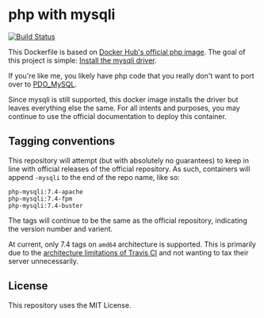 # php with mysqli

[![Build
Status](https://travis-ci.com/sohmc/php-mysqli.svg?branch=master)](https://travis-ci.com/sohmc/php-mysqli)

This Dockerfile is based on [Docker Hub's official php
image](https://hub.docker.com/_/php).  The goal of this project is
simple: [Install the mysqli
driver](https://www.php.net/manual/en/book.mysqli.php).

If you're like me, you likely have php code that you really don't want
to port over to
[PDO_MySQL](https://www.php.net/manual/en/ref.pdo-mysql.php).

Since mysqli is still supported, this docker image installs the driver
but leaves everything else the same.  For all intents and purposes, you
may continue to use the official documentation to deploy this container.

## Tagging conventions

This repository will attempt (but with absolutely no guarantees) to keep
in line with official releases of the official repository.  As such,
containers will append `-mysqli` to the end of the repo name, like so:

```
php-mysqli:7.4-apache
php-mysqli:7.4-fpm
php-mysqli:7.4-buster
```

The tags will continue to be the same as the official repository,
indicating the version number and varient.

At current, only 7.4 tags on `amd64` architecture is supported.  This is
primarily due to the [architecture limitations of Travis
CI](https://docs.travis-ci.com/user/multi-cpu-architectures) and not
wanting to tax their server unnecessarily.

## License

This repository uses the MIT License.

